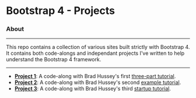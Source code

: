 # Bootstrap 4 - Projects

### About
------
This repo contains a collection of various sites built strictly with Bootstrap 4. It contains both code-alongs and independant projects I've written to help understand the Bootstrap 4 framework.

------
* **[Project 1](https://github.com/mdawsondev/bootstrap-4/tree/master/project-1)**: A code-along with Brad Hussey's first [three-part tutorial](https://youtu.be/a4tbhwMGSPQ).
* **[Project 2](https://github.com/mdawsondev/bootstrap-4/tree/master/project-1)**: A code-along with Brad Hussey's second [example tutorial](https://youtu.be/tLANGA8f6qI).
* **[Project 3](https://github.com/mdawsondev/bootstrap-4/tree/master/project-3)**: A code-along with Brad Hussey's third [startup tutorial](https://youtu.be/x8cpNLuwfWM).
